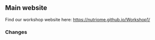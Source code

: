## Main website

Find our workshop website here: https://nutriome.github.io/Workshop1/ 

### Changes

